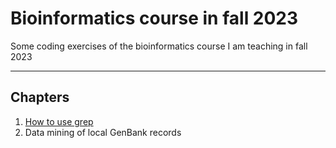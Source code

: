 # Bioinformatics course in fall 2023
Some coding exercises of the bioinformatics course I am teaching in fall 2023

---

## Chapters
1. [How to use grep](https://github.com/michaelgruenstaeudl/Bioinformatics_course__Fall2023/blob/main/doc/how_to_use_grep.md)
2. Data mining of local GenBank records
